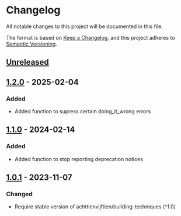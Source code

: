 # Changelog

All notable changes to this project will be documented in this file.

The format is based on [Keep a Changelog](https://keepachangelog.com/en/1.0.0/),
and this project adheres to [Semantic Versioning](https://semver.org/spec/v2.0.0.html).

## [Unreleased]

## [1.2.0] - 2025-02-04

### Added

- Added function to supress certain doing\_it\_wrong errors

## [1.1.0] - 2024-02-14

### Added

- Added function to stop reporting deprecation notices

## [1.0.1] - 2023-11-07

### Changed

- Require stable version of achttienvijftien/building-techniques (^1.0)

[unreleased]: https://github.com/achttienvijftien/wp-extras/compare/1.2.0...main

[1.2.0]: https://github.com/achttienvijftien/wp-extras/compare/1.1.0...1.2.0

[1.1.0]: https://github.com/achttienvijftien/wp-extras/compare/1.0.1...1.1.0

[1.0.1]: https://github.com/achttienvijftien/wp-extras/compare/1.0.0...1.0.1

